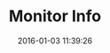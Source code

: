 ---
layout: lab-single.hbs
title: Monitor Info
date: 2016-01-03 11:39:26
description: Application to quickly visualize the frequency and total victims in the data-sets from Monitor.
imgName: monitor-info
tags:
  - dataset-monitor
---